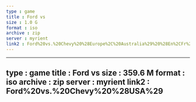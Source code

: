 ```yaml
---
type : game
title : Ford vs
size : 1.0 G
format : iso
archive : zip
server : myrient
link2 : Ford%20vs.%20Chevy%20%28Europe%2C%20Australia%29%20%28En%2CFr%2CDe%2CEs%2CIt%29
---
```

---
type : game
title : Ford vs
size : 359.6 M
format : iso
archive : zip
server : myrient
link2 : Ford%20vs.%20Chevy%20%28USA%29
---
